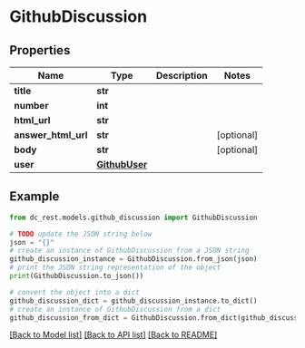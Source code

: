 # GithubDiscussion


## Properties

Name | Type | Description | Notes
------------ | ------------- | ------------- | -------------
**title** | **str** |  | 
**number** | **int** |  | 
**html_url** | **str** |  | 
**answer_html_url** | **str** |  | [optional] 
**body** | **str** |  | [optional] 
**user** | [**GithubUser**](GithubUser.md) |  | 

## Example

```python
from dc_rest.models.github_discussion import GithubDiscussion

# TODO update the JSON string below
json = "{}"
# create an instance of GithubDiscussion from a JSON string
github_discussion_instance = GithubDiscussion.from_json(json)
# print the JSON string representation of the object
print(GithubDiscussion.to_json())

# convert the object into a dict
github_discussion_dict = github_discussion_instance.to_dict()
# create an instance of GithubDiscussion from a dict
github_discussion_from_dict = GithubDiscussion.from_dict(github_discussion_dict)
```
[[Back to Model list]](../README.md#documentation-for-models) [[Back to API list]](../README.md#documentation-for-api-endpoints) [[Back to README]](../README.md)


